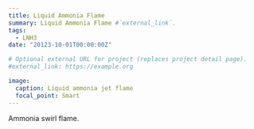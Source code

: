 ```yaml
---
title: Liquid Ammonia Flame
summary: Liquid Ammonia Flame #`external_link`.
tags:
  - LNH3
date: "20123-10-01T00:00:00Z"

# Optional external URL for project (replaces project detail page).
#external_link: https://example.org

image:
  caption: Liquid ammonia jet flame
  focal_point: Smart
---
```

Ammonia swirl flame.